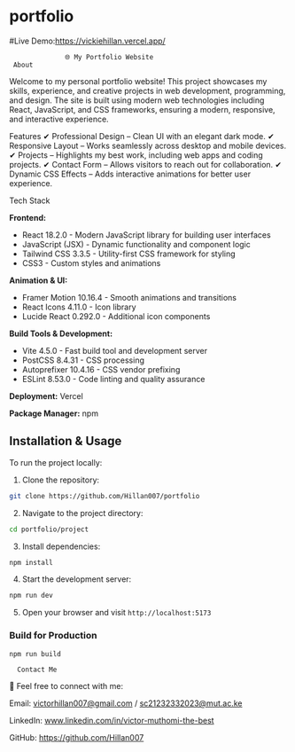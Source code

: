 # portfolio
#Live Demo:https://vickiehillan.vercel.app/
                  
                  🌐 My Portfolio Website
     About
Welcome to my personal portfolio website! This project showcases my skills, experience, and creative projects in web development, programming, and design. The site is built using modern web technologies including React, JavaScript, and CSS frameworks, ensuring a modern, responsive, and interactive experience.

  Features
✔ Professional Design – Clean UI with an elegant dark mode. ✔ Responsive Layout – Works seamlessly across desktop and mobile devices. ✔ Projects – Highlights my best work, including web apps and coding projects. ✔ Contact Form – Allows visitors to reach out for collaboration. ✔ Dynamic CSS Effects – Adds interactive animations for better user experience.

   Tech Stack

**Frontend:**
- React 18.2.0 - Modern JavaScript library for building user interfaces
- JavaScript (JSX) - Dynamic functionality and component logic
- Tailwind CSS 3.3.5 - Utility-first CSS framework for styling
- CSS3 - Custom styles and animations

**Animation & UI:**
- Framer Motion 10.16.4 - Smooth animations and transitions
- React Icons 4.11.0 - Icon library
- Lucide React 0.292.0 - Additional icon components

**Build Tools & Development:**
- Vite 4.5.0 - Fast build tool and development server
- PostCSS 8.4.31 - CSS processing
- Autoprefixer 10.4.16 - CSS vendor prefixing
- ESLint 8.53.0 - Code linting and quality assurance





**Deployment:** Vercel

**Package Manager:** npm

## Installation & Usage

To run the project locally:

1. Clone the repository:
```bash
git clone https://github.com/Hillan007/portfolio
```

2. Navigate to the project directory:
```bash
cd portfolio/project
```

3. Install dependencies:
```bash
npm install
```

4. Start the development server:
```bash
npm run dev
```

5. Open your browser and visit `http://localhost:5173`

### Build for Production
```bash
npm run build
```





      Contact Me
📩 Feel free to connect with me:

Email: victorhillan007@gmail.com / sc21232332023@mut.ac.ke

LinkedIn: www.linkedin.com/in/victor-muthomi-the-best

GitHub:  https://github.com/Hillan007




